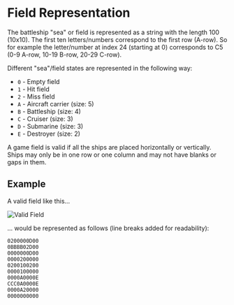 # Field Representation

The battleship "sea" or field is represented as a string with the length 100
(10x10).
The first ten letters/numbers correspond to the first row (A-row).
So for example the letter/number at index 24 (starting at 0) corresponds to C5
(0-9 A-row, 10-19 B-row, 20-29 C-row).

Different "sea"/field states are represented in the following way:

- `0` - Empty field
- `1` - Hit field
- `2` - Miss field
- `A` - Aircraft carrier (size: 5)
- `B` - Battleship (size: 4)
- `C` - Cruiser (size: 3)
- `D` - Submarine (size: 3)
- `E` - Destroyer (size: 2)

A game field is valid if all the ships are placed horizontally or vertically.
Ships may only be in one row or one column and may not have blanks or gaps in
them.

## Example

A valid field like this...

<img :src="$withBase('/screenshots/valid-field.png')" alt="Valid Field">

... would be represented as follows (line breaks added for readability):

```
0200000D00
0BBBB02D00
0000000D00
0000200000
0200100200
0000100000
0000A0000E
CCC0A0000E
0000A20000
0000000000
```
